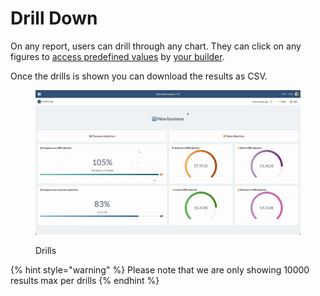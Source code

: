 # Drill Down

On any report, users can drill through any chart. They can click on any figures to [access predefined values](../../data-management/workbench/understanding-datasets/drills.md) by [your builder](../../organisation/manage-access-control.md#builder).

Once the drills is shown you can download the results as CSV.

<figure><img src="../../.gitbook/assets/Screen Cast 2022-09-08 at 7.21.01 PM.gif" alt=""><figcaption><p>Drills</p></figcaption></figure>

{% hint style="warning" %}
Please note that we are only showing 10000 results max per drills
{% endhint %}
